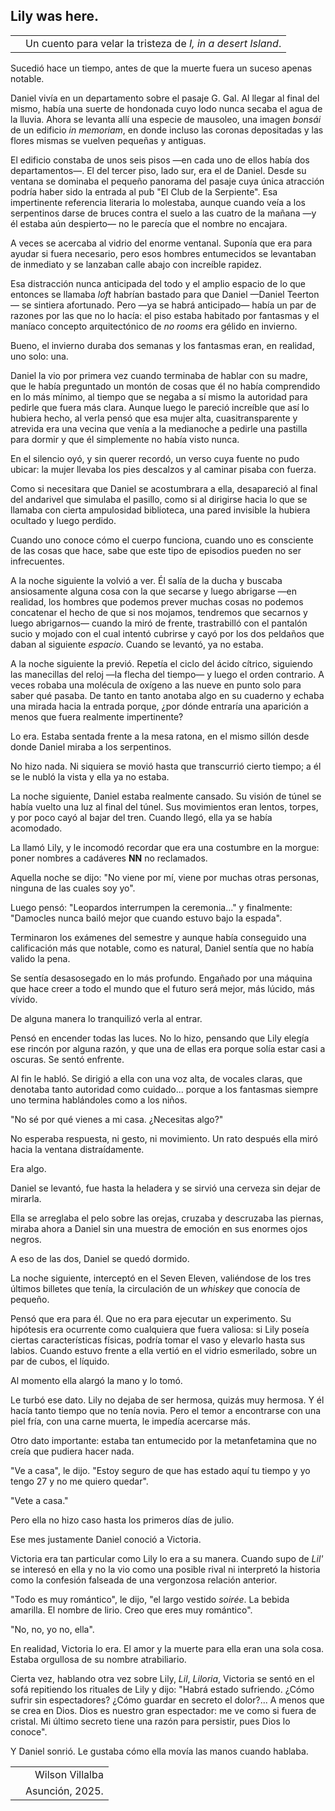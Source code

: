 ## Lily was here.

|      |                                                              |
| ---- | -----------------------------------------------------------: |
|      | Un cuento para velar la tristeza de *I, in a desert Island*. |

Sucedió hace un tiempo, antes de que la muerte fuera un suceso apenas notable.

Daniel vivía en un departamento sobre el pasaje G. Gal. Al llegar al final del mismo, había una suerte de hondonada cuyo lodo nunca secaba el agua de la lluvia. Ahora se levanta allí una especie de mausoleo, una imagen *bonsái* de un edificio *in memoriam*, en donde incluso las coronas depositadas y las flores mismas se vuelven pequeñas y antiguas.

El edificio constaba de unos seis pisos —en cada uno de ellos había dos departamentos—. El del tercer piso, lado sur, era el de Daniel. Desde su ventana se dominaba el pequeño panorama del pasaje cuya única atracción podría haber sido la entrada al pub "El Club de la Serpiente". Esa impertinente referencia literaria lo molestaba, aunque cuando veía a los serpentinos darse de bruces contra el suelo a las cuatro de la mañana —y él estaba aún despierto— no le parecía que el nombre no encajara.

A veces se acercaba al vidrio del enorme ventanal. Suponía que era para ayudar si fuera necesario, pero esos hombres entumecidos se levantaban de inmediato y se lanzaban calle abajo con increíble rapidez.

Esa distracción nunca anticipada del todo y el amplio espacio de lo que entonces se llamaba *loft* habrían bastado para que Daniel —Daniel Teerton— se sintiera afortunado. Pero —ya se habrá anticipado— había un par de razones por las que no lo hacía: el piso estaba habitado por fantasmas y el maníaco concepto arquitectónico de *no rooms* era gélido en invierno.

Bueno, el invierno duraba dos semanas y los fantasmas eran, en realidad, uno solo: una.

Daniel la vio por primera vez cuando terminaba de hablar con su madre, que le había preguntado un montón de cosas que él no había comprendido en lo más mínimo, al tiempo que se negaba a sí mismo la autoridad para pedirle que fuera más clara. Aunque luego le pareció increíble que así lo hubiera hecho, al verla pensó que esa mujer alta, cuasitransparente y atrevida era una vecina que venía a la medianoche a pedirle una pastilla para dormir y que él simplemente no había visto nunca.

En el silencio oyó, y sin querer recordó, un verso cuya fuente no pudo ubicar: la mujer llevaba los pies descalzos y al caminar pisaba con fuerza.

Como si necesitara que Daniel se acostumbrara a ella, desapareció al final del andarivel que simulaba el pasillo, como si al dirigirse hacia lo que se llamaba con cierta ampulosidad biblioteca, una pared invisible la hubiera ocultado y luego perdido.

Cuando uno conoce cómo el cuerpo funciona, cuando uno es consciente de las cosas que hace, sabe que este tipo de episodios pueden no ser infrecuentes.

A la noche siguiente la volvió a ver. Él salía de la ducha y buscaba ansiosamente alguna cosa con la que secarse y luego abrigarse —en realidad, los hombres que podemos prever muchas cosas no podemos concatenar el hecho de que si nos mojamos, tendremos que secarnos y luego abrigarnos— cuando la miró de frente, trastrabilló con el pantalón sucio y mojado con el cual intentó cubrirse y cayó por los dos peldaños que daban al siguiente *espacio*. Cuando se levantó, ya no estaba.

A la noche siguiente la previó. Repetía el ciclo del ácido cítrico, siguiendo las manecillas del reloj —la flecha del tiempo— y luego el orden contrario. A veces robaba una molécula de oxígeno a las nueve en punto solo para saber qué pasaba. De tanto en tanto anotaba algo en su cuaderno y echaba una mirada hacia la entrada porque, ¿por dónde entraría una aparición a menos que fuera realmente impertinente?

Lo era. Estaba sentada frente a la mesa ratona, en el mismo sillón desde donde Daniel miraba a los serpentinos.

No hizo nada. Ni siquiera se movió hasta que transcurrió cierto tiempo; a él se le nubló la vista y ella ya no estaba.

La noche siguiente, Daniel estaba realmente cansado. Su visión de túnel se había vuelto una luz al final del túnel. Sus movimientos eran lentos, torpes, y por poco cayó al bajar del tren. Cuando llegó, ella ya se había acomodado.

La llamó Lily, y le incomodó recordar que era una costumbre en la morgue: poner nombres a cadáveres **NN** no reclamados.

Aquella noche se dijo: "No viene por mí, viene por muchas otras personas, ninguna de las cuales soy yo".

Luego pensó: "Leopardos interrumpen la ceremonia..." y finalmente: "Damocles nunca bailó mejor que cuando estuvo bajo la espada".

Terminaron los exámenes del semestre y aunque había conseguido una calificación más que notable, como es natural, Daniel sentía que no había valido la pena.

Se sentía desasosegado en lo más profundo. Engañado por una máquina que hace creer a todo el mundo que el futuro será mejor, más lúcido, más vívido.

De alguna manera lo tranquilizó verla al entrar.

Pensó en encender todas las luces. No lo hizo, pensando que Lily elegía ese rincón por alguna razón, y que una de ellas era porque solía estar casi a oscuras. Se sentó enfrente.

Al fin le habló. Se dirigió a ella con una voz alta, de vocales claras, que denotaba tanto autoridad como cuidado... porque a los fantasmas siempre uno termina hablándoles como a los niños.

"No sé por qué vienes a mi casa. ¿Necesitas algo?"

No esperaba respuesta, ni gesto, ni movimiento. Un rato después ella miró hacia la ventana distraídamente.

Era algo.

Daniel se levantó, fue hasta la heladera y se sirvió una cerveza sin dejar de mirarla.

Ella se arreglaba el pelo sobre las orejas, cruzaba y descruzaba las piernas, miraba ahora a Daniel sin una muestra de emoción en sus enormes ojos negros.

A eso de las dos, Daniel se quedó dormido.

La noche siguiente, interceptó en el Seven Eleven, valiéndose de los tres últimos billetes que tenía, la circulación de un *whiskey* que conocía de pequeño.

Pensó que era para él. Que no era para ejecutar un experimento. Su hipótesis era ocurrente como cualquiera que fuera valiosa: si Lily poseía ciertas características físicas, podría tomar el vaso y elevarlo hasta sus labios. Cuando estuvo frente a ella vertió en el vidrio esmerilado, sobre un par de cubos, el líquido.

Al momento ella alargó la mano y lo tomó.

Le turbó ese dato. Lily no dejaba de ser hermosa, quizás muy hermosa. Y él hacía tanto tiempo que no tenía novia. Pero el temor a encontrarse con una piel fría, con una carne muerta, le impedía acercarse más.

Otro dato importante: estaba tan entumecido por la metanfetamina que no creía que pudiera hacer nada.

"Ve a casa", le dijo. "Estoy seguro de que has estado aquí tu tiempo y yo tengo 27 y no me quiero quedar".

"Vete a casa."

Pero ella no hizo caso hasta los primeros días de julio.

Ese mes justamente Daniel conoció a Victoria.

Victoria era tan particular como Lily lo era a su manera. Cuando supo de *Lil'* se interesó en ella y no la vio como una posible rival ni interpretó la historia como la confesión falseada de una vergonzosa relación anterior.

"Todo es muy romántico", le dijo, "el largo vestido *soirée*. La bebida amarilla. El nombre de lirio. Creo que eres muy romántico".

"No, no, yo no, ella".

En realidad, Victoria lo era. El amor y la muerte para ella eran una sola cosa. Estaba orgullosa de su nombre atrabiliario.

Cierta vez, hablando otra vez sobre Lily, *Lil*, *Liloria*, Victoria se sentó en el sofá repitiendo los rituales de Lily y dijo: "Habrá estado sufriendo. ¿Cómo sufrir sin espectadores? ¿Cómo guardar en secreto el dolor?... A menos que se crea en Dios. Dios es nuestro gran espectador: me ve como si fuera de cristal. Mi último secreto tiene una razón para persistir, pues Dios lo conoce".

Y Daniel sonrió. Le gustaba cómo ella movía las manos cuando hablaba.

|   |                 |
| - | --------------: |
|   | Wilson Villalba |
|   | Asunción, 2025. |
